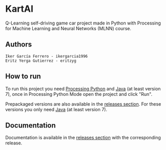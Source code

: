 # KartAI
Q-Learning self-driving game car project made in Python with Processing for Machine Learning and Neural Networks (MLNN) course.

## Authors
```
Iker García Ferrero - ikergarcia1996
Eritz Yerga Gutierrez - eritzyg
```

## How to run
To run this project you need [Processing Python](http://py.processing.org/) and [Java](https://www.java.com/en/download/) (at least version 7), once in Processing Python Mode open the project and click "Run".

Prepackaged versions are also available in the [releases section](https://github.com/eritzyg/KartAI/releases). For these versions you only need [Java](https://www.java.com/en/download/) (at least version 7).

## Documentation
Documentation is available in the [releases section](https://github.com/eritzyg/KartAI/releases) with the corresponding release.
